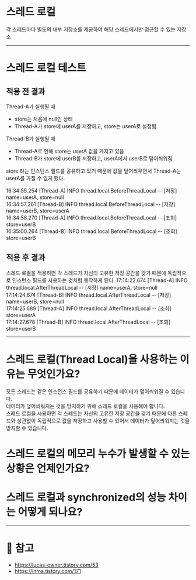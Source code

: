 # 스레드 로컬
각 스레드마다 별도의 내부 저장소를 제공하여 해당 스레드에서만 접근할 수 있는 저장소

----------

# 스레드 로컬 테스트
## 적용 전 결과
Thread-A가 실행될 때
- store는 처음에 null인 상태
- Thread-A가 store에 userA를 저장하고, store는 userA로 설정됨

Thread-B가 실행될 때
- Thread-A로 인해 store는 userA 값을 가지고 있음
- Thread-B가 store에 userB를 저장하고, userA에서 userB로 덮어씌워짐

store 라는 인스턴스 필드를 공유하고 있기 때문에 값을 덮어씌우면서 Thread-A는 userA를 가질 수 없게 됐다.

16:34:55.254 [Thread-A] INFO thread.local.BeforeThreadLocal -- [저장] name=userA, store=null </br>
16:34:57.261 [Thread-B] INFO thread.local.BeforeThreadLocal -- [저장] name=userB, store=userA </br>
16:34:58.270 [Thread-A] INFO thread.local.BeforeThreadLocal -- [조회] store=userB </br>
16:35:00.264 [Thread-B] INFO thread.local.BeforeThreadLocal -- [조회] store=userB </br>

## 적용 후 결과
스레드 로컬을 적용하면 각 스레드가 자신의 고유한 저장 공간을 갖기 때문에 독립적으로 인스턴스 필드를 사용하는 것처럼 동작하게 된다.
17:14:22.674 [Thread-A] INFO thread.local.AfterThreadLocal -- [저장] name=userA, store=null </br>
17:14:24.674 [Thread-B] INFO thread.local.AfterThreadLocal -- [저장] name=userB, store=null </br>
17:14:25.689 [Thread-A] INFO thread.local.AfterThreadLocal -- [조회] store=userA </br>
17:14:27.678 [Thread-B] INFO thread.local.AfterThreadLocal -- [조회] store=userB </br>

--------------

# 스레드 로컬(Thread Local)을 사용하는 이유는 무엇인가요?
모든 스레드는 같은 인스턴스 필드를 공유하기 때문에 데이터가 덮어씌워질 수 있습니다. </br>
데이터가 덮어씌워지는 것을 방지하기 위해 스레드 로컬을 사용해야 합니다. </br>
스레드 로컬을 사용하면 각 스레드는 자신의 고유한 저장 공간을 갖기 때문에 다른 스레드와 상관없이 독립적으로 값을 저장하고 사용할 수 있어서 데이터가 덮어씌워지는 것을 방지할 수 있습니다.

# 스레드 로컬의 메모리 누수가 발생할 수 있는 상황은 언제인가요?

# 스레드 로컬과 synchronized의 성능 차이는 어떻게 되나요?

-----------

# 📝 참고
- https://lucas-owner.tistory.com/53
- https://inma.tistory.com/171